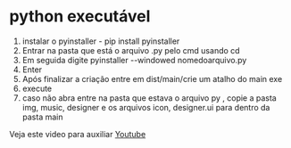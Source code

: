 # python executável
1. instalar o pyinstaller - pip install pyinstaller
2. Entrar na pasta que está o arquivo .py pelo cmd usando cd
3. Em seguida digite pyinstaller --windowed nomedoarquivo.py
4. Enter
5. Após finalizar a criação entre em dist/main/crie um atalho do main exe 
6. execute
7. caso não abra entre na pasta que estava o arquivo py , copie a pasta img, music, designer e os arquivos icon, designer.ui para dentro da pasta main 

Veja este video para auxiliar [Youtube](https://www.youtube.com/watch?v=m49ftKzge0k/)
